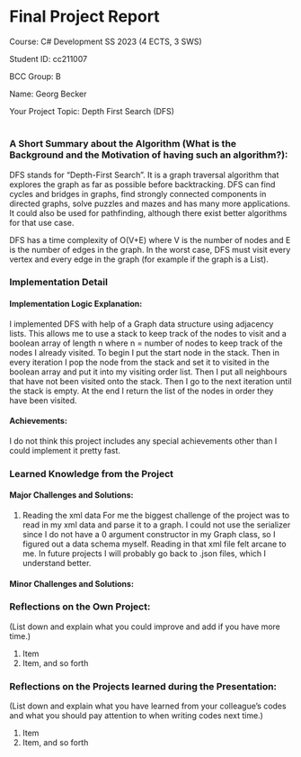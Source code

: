 # Final Project Report
Course: C# Development SS 2023 (4 ECTS, 3 SWS)

Student ID: cc211007

BCC Group: B

Name: Georg Becker

Your Project Topic: Depth First Search (DFS)

#

### A Short Summary about the Algorithm (What is the Background and the Motivation of having such an algorithm?):

DFS stands for “Depth-First Search”. It is a graph traversal algorithm that explores the graph as far as possible before backtracking. DFS can find cycles and bridges in graphs, find strongly connected components in directed graphs, solve puzzles and mazes and has many more applications. It could also be used for pathfinding, although there exist better algorithms for that use case.

DFS has a time complexity of O(V+E) where V is the number of nodes and E is the number of edges in the graph. In the worst case, DFS must visit every vertex and every edge in the graph (for example if the graph is a List).

### Implementation Detail

#### Implementation Logic Explanation:
I implemented DFS with help of a Graph data structure using adjacency lists.
This allows me to use a stack to keep track of the nodes to visit and a boolean array of length n where n = number of nodes to keep track of the nodes I already visited. To begin I put the start node in the stack. Then in every iteration I pop the node from the stack and set it to visited in the boolean array and put it into my visiting order list.
Then I put all neighbours that have not been visited onto the stack. Then I go to the next iteration until the stack is empty.
At the end I return the list of the nodes in order they have been visited.

#### Achievements:
I do not think this project includes any special achievements other than I could implement it pretty fast. 

### Learned Knowledge from the Project

#### Major Challenges and Solutions:
1. Reading the xml data
For me the biggest challenge of the project was to read in my xml data and parse it to a graph. I could not use the serializer since I do not have a 0 argument constructor in my Graph class, so I figured out a data schema myself. Reading in that xml file felt arcane to me. In future projects I will probably go back to .json files, which I understand better.

#### Minor Challenges and Solutions:


### Reflections on the Own Project:
(List down and explain what you could improve and add if you have more time.)
1. Item
2. Item, and so forth

### Reflections on the Projects learned during the Presentation:
(List down and explain what you have learned from your colleague’s codes and what you should pay attention to when writing codes next time.)
1. Item
2. Item, and so forth
